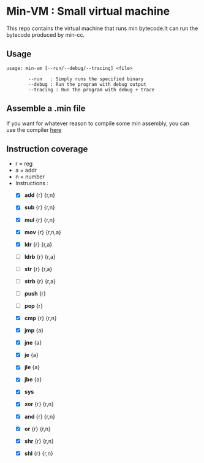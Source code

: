 # Min-VM : Small virtual machine

This repo contains the virtual machine that runs min bytecode.It can run the bytecode produced by min-cc.

## Usage

```
usage: min-vm [--run/--debug/--tracing] <file>

        --run   : Simply runs the specified binary
        --debug : Run the program with debug output
        --tracing : Run the program with debug + trace
```

## Assemble a .min file
If you want for whatever reason to compile some min assembly, you can use the compiler [here](https://github.com/SiD3W4y/min-cc)

## Instruction coverage
* r = reg
* a = addr
* n = number
* Instructions :
    * [x] **add** {r} {r,n} 
    * [x] **sub** {r} {r,n} 
    * [x] **mul** {r} {r,n}
    * [x] **mov** {r} {r,n,a}
    * [x] **ldr** {r} {r,a}
    * [ ] **ldrb** {r} {r,a}
    * [ ] **str** {r} {r,a}
    * [ ] **strb** {r} {r,a}
    * [ ] **push** {r} 
    * [ ] **pop** {r}
    * [x] **cmp** {r} {r,n}
    * [x] **jmp** {a}
    * [x] **jne** {a}
    * [x] **je** {a}
    * [x] **jle** {a}
    * [x] **jbe** {a}
    * [x] **sys**
    * [x] **xor** {r} {r,n}
    * [x] **and** {r} {r,n}
    * [x] **or** {r} {r,n}
    * [x] **shr** {r} {r,n}
    * [x] **shl** {r} {r,n}


